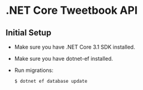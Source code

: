 # .NET Core Tweetbook API

## Initial Setup

- Make sure you have .NET Core 3.1 SDK installed.

- Make sure you have dotnet-ef installed.

- Run migrations: 
  ```sh 
  $ dotnet ef database update
  ```